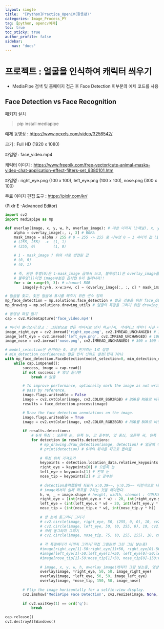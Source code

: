 ```yaml
---
layout: single
title:  "[Python]Practice_OpenCV(활용편)"
categories: Image_Process_PY
tag: [python, opencv예제]
toc: true
toc_sticky: true
author_profile: false
sidebar:
   nav: "docs"
---
```


<head>
  <style>
    table.dataframe {
      white-space: normal;
      width: 100%;
      height: 240px;
      display: block;
      overflow: auto;
      font-family: Arial, sans-serif;
      font-size: 0.9rem;
      line-height: 20px;
      text-align: center;
      border: 0px !important;
    }

    table.dataframe th {
      text-align: center;
      font-weight: bold;
      padding: 8px;
    }

    table.dataframe td {
      text-align: center;
      padding: 8px;
    }

    table.dataframe tr:hover {
      background: #b8d1f3; 
    }

    .output_prompt {
      overflow: auto;
      font-size: 0.9rem;
      line-height: 1.45;
      border-radius: 0.3rem;
      -webkit-overflow-scrolling: touch;
      padding: 0.8rem;
      margin-top: 0;
      margin-bottom: 15px;
      font: 1rem Consolas, "Liberation Mono", Menlo, Courier, monospace;
      color: $code-text-color;
      border: solid 1px $border-color;
      border-radius: 0.3rem;
      word-break: normal;
      white-space: pre;
    }

  .dataframe tbody tr th:only-of-type {
      vertical-align: middle;
  }

  .dataframe tbody tr th {
      vertical-align: top;
  }

  .dataframe thead th {
      text-align: center !important;
      padding: 8px;
  }

  .page__content p {
      margin: 0 0 0px !important;
  }

  .page__content p > strong {
    font-size: 0.8rem !important;
  }

  </style>
</head>


# 프로젝트 : 얼굴을 인식하여 캐릭터 씌우기

* MediaPipe 검색 및 홈페이지 접근 후 Face Detection 이부분의 예제 코드를 사용


## Face Detection vs Face Recognition


패키지 설치

> pip install mediapipe


예제 동영상 : https://www.pexels.com/video/3256542/  

크기 : Full HD (1920 x 1080)  

파일명 : face_video.mp4



캐릭터 이미지 : https://www.freepik.com/free-vector/cute-animal-masks-video-chat-application-effect-filters-set_6380101.htm  

파일명 : right_eye.png (100 x 100), left_eye.png (100 x 100), nose.png (300 x 100)



무료 이미지 편집 도구 : https://pixlr.com/kr/  

(Pixlr E -Advanced Editor)



```python
import cv2
import mediapipe as mp

def overlay(image, x, y, w, h, overlay_image): # 대상 이미지 (3채널), x, y 좌표, width, height, 덮어씌울 이미지 (4채널:투명도를 가짐)
    alpha = overlay_image[:, :, 3] # BGRA
    mask_image = alpha / 255 # 0 ~ 255 -> 255 로 나누면 0 ~ 1 사이의 값 (1: 불투명, 0: 완전투명)
    # (255, 255)  ->  (1, 1)
    # (255, 0)        (1, 0)
    
    # 1 - mask_image ? 위와 서로 반전된 값
    # (0, 0)
    # (0, 1)
    
    # 즉, 완전 투명(0)은 1-mask_image 곱해서 쓰고, 불투명(1)은 overlay_image를 가져다 쓴다라고 이해
    # 불투명(1)이면 image부분은 곱하면 0이 될테니까!!
    for c in range(0, 3): # channel BGR
        image[y-h:y+h, x-w:x+w, c] = (overlay_image[:, :, c] * mask_image) + (image[y-h:y+h, x-w:x+w, c] * (1 - mask_image))

# 얼굴을 찾고, 찾은 얼굴에 표시를 해주기 위한 변수 정의
mp_face_detection = mp.solutions.face_detection # 얼굴 검출을 위한 face_detection 모듈을 사용
mp_drawing = mp.solutions.drawing_utils # 얼굴의 특징을 그리기 위한 drawing_utils 모듈을 사용

# 동영상 파일 열기
cap = cv2.VideoCapture('face_video.mp4')

# 이미지 불러오기(참고 : 그림판으로 만든 이미지로 먼저 하고나서, 삭제하고 캐릭터 사진 다운받은걸로 함.(기존꺼 삭제한거라 제목 동일))
image_right_eye = cv2.imread('right_eye.png', cv2.IMREAD_UNCHANGED) # 100 x 100
image_left_eye = cv2.imread('left_eye.png', cv2.IMREAD_UNCHANGED) # 100 x 100
image_nose = cv2.imread('nose.png', cv2.IMREAD_UNCHANGED) # 300 x 100 (가로, 세로)

# model_selection은 근거리는 0, 조금 먼거리는 1로 설정
# min_detection_confidence는 얼굴 인식 신뢰도 설정(현재 70%)
with mp_face_detection.FaceDetection(model_selection=0, min_detection_confidence=0.7) as face_detection:
    while cap.isOpened():
        success, image = cap.read()
        if not success: # 영상 끝나면
            break # 탈출

        # To improve performance, optionally mark the image as not writeable to
        # pass by reference.
        image.flags.writeable = False
        image = cv2.cvtColor(image, cv2.COLOR_BGR2RGB) # BGR을 RGB로 바꾸는 작업
        results = face_detection.process(image)

        # Draw the face detection annotations on the image.
        image.flags.writeable = True
        image = cv2.cvtColor(image, cv2.COLOR_RGB2BGR) # RGB를 BGR로 바꾸는 작업
        
        if results.detections:
            # 6개 특징 : 오른쪽 눈, 왼쪽 눈, 코 끝부분, 입 중심, 오른쪽 귀, 왼쪽 귀 (귀구슬점, 이주)
            for detection in results.detections:
                # mp_drawing.draw_detection(image, detection) # 얼굴에 네모난 영역 그려줌
                # print(detection) # 6개의 위치를 좌표로 뽑아줌
                
                # 특정 위치 가져오기
                keypoints = detection.location_data.relative_keypoints # detection출력했을때 나오는 dict의 키값으로 접근하는것
                right_eye = keypoints[0] # 오른쪽 눈
                left_eye = keypoints[1] # 왼쪽 눈
                nose_tip = keypoints[2] # 코 끝부분
                
                # detection출력했을때 좌표가 x:0.39~~, y:0.35~~ 이런식으로 나오기 때문에(비율)
                # image에서의 실제 좌표를 구하는 것을 해야한다.
                h, w, _ = image.shape # height, width, channel : 이미지로부터 세로, 가로 크기 가져옴
                right_eye = (int(right_eye.x * w) - 20, int(right_eye.y * h) - 100) # 이미지 내에서 실제 좌표 (x, y) : 튜플로 저장
                left_eye = (int(left_eye.x * w) + 20, int(left_eye.y * h) - 100)
                nose_tip = (int(nose_tip.x * w), int(nose_tip.y * h))
                
                # 양 눈에 동그라미 그리기
                # cv2.circle(image, right_eye, 50, (255, 0, 0), 10, cv2.LINE_AA) # 파란색
                # cv2.circle(image, left_eye, 50, (0, 255, 0), 10, cv2.LINE_AA) # 초록색                
                # 코에 동그라미 그리기
                # cv2.circle(image, nose_tip, 75, (0, 255, 255), 10, cv2.LINE_AA) # 노란색
                
                # 각 특징에다가 이미지 그리기(직접 그림판의 그린 그림 넣는중)                
                #image[right_eye[1]-50:right_eye[1]+50, right_eye[0]-50:right_eye[0]+50] = image_right_eye
                #image[left_eye[1]-50:left_eye[1]+50, left_eye[0]-50:left_eye[0]+50] = image_left_eye
                #image[nose_tip[1]-50:nose_tip[1]+50, nose_tip[0]-150:nose_tip[0]+150] = image_nose
                
                # image, x, y, w, h, overlay_image(캐릭터 그림 넣는중, 영상의 image는 채널:4라서 3과 안맞아서 overlay함수 따로 만들어서 사용)
                overlay(image, *right_eye, 50, 50, image_right_eye)
                overlay(image, *left_eye, 50, 50, image_left_eye)
                overlay(image, *nose_tip, 150, 50, image_nose)
                
        # Flip the image horizontally for a selfie-view display.
        cv2.imshow('MediaPipe Face Detection', cv2.resize(image, None, fx=0.5, fy=0.5))
        
        if cv2.waitKey(1) == ord('q'):
            break
            
cap.release()
cv2.destroyAllWindows()
```
